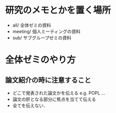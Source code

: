# 研究のメモとかを置く場所

* all/  全体ゼミの資料
* meeting/ 個人ミーティングの資料
* sub/ サブグループゼミの資料


# 全体ゼミのやり方
## 論文紹介の時に注意すること
* どこで発表された論文かを伝える e.g. POPL ...
* 論文の肝となる部分に焦点を当てて伝える
* 全てを伝えない．
